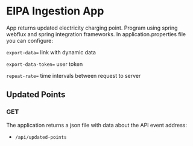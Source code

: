 # EIPA Ingestion App

App returns updated electricity charging point. Program using spring webflux and spring integration frameworks.
In application.properties file you can configure:

`export-data=` link with dynamic data

`export-data-token=` user token

`repeat-rate=` time intervals between request to server

## Updated Points

### GET

The application returns a json file with data about the API event address:

- `/api/updated-points`

